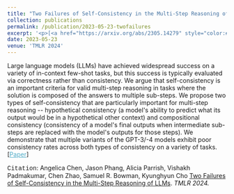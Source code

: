 ```yaml
---
title: "Two Failures of Self-Consistency in the Multi-Step Reasoning of LLMs"
collection: publications
permalink: /publication/2023-05-23-twofailures
excerpt: '<p>[<a href="https://arxiv.org/abs/2305.14279" style="color:#51ADC8;">Paper</a>] - <a href="/publication/2023-05-23-twofailures" style="color:#51ADC8;">Abstract</a><br /><span style="font-family:Courier New">Citation</span>: Angelica Chen, Jason Phang, Alicia Parrish, Vishakh Padmakumar, Chen Zhao, Samuel R. Bowman, Kyunghyun Cho <u>Two Failures of Self-Consistency in the Multi-Step Reasoning of LLMs</u>. <i>TMLR 2024.</i></p>'
date: 2023-05-23
venue: 'TMLR 2024'
---
```


Large language models (LLMs) have achieved widespread success on a variety of in-context few-shot tasks, but this success is typically evaluated via correctness rather than consistency. We argue that self-consistency is an important criteria for valid multi-step reasoning in tasks where the solution is composed of the answers to multiple sub-steps. We propose two types of self-consistency that are particularly important for multi-step reasoning -- hypothetical consistency (a model's ability to predict what its output would be in a hypothetical other context) and compositional consistency (consistency of a model's final outputs when intermediate sub-steps are replaced with the model's outputs for those steps). We demonstrate that multiple variants of the GPT-3/-4 models exhibit poor consistency rates across both types of consistency on a variety of tasks.
[<a href="https://arxiv.org/abs/2305.14279" style="color:#51ADC8;">Paper</a>]

<span style="font-family:Courier New">Citation</span>: Angelica Chen, Jason Phang, Alicia Parrish, Vishakh Padmakumar, Chen Zhao, Samuel R. Bowman, Kyunghyun Cho <u>Two Failures of Self-Consistency in the Multi-Step Reasoning of LLMs</u>. <i>TMLR 2024.</i> 